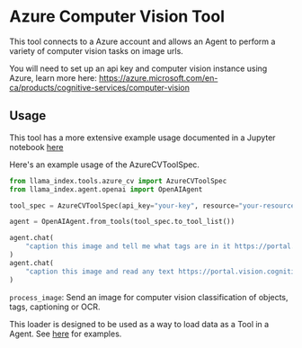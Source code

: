 # Azure Computer Vision Tool

This tool connects to a Azure account and allows an Agent to perform a variety of computer vision tasks on image urls.

You will need to set up an api key and computer vision instance using Azure, learn more here: https://azure.microsoft.com/en-ca/products/cognitive-services/computer-vision

## Usage

This tool has a more extensive example usage documented in a Jupyter notebook [here](https://github.com/emptycrown/llama-hub/tree/main/llama_hub/tools/notebooks/azure_vision.ipynb)

Here's an example usage of the AzureCVToolSpec.

```python
from llama_index.tools.azure_cv import AzureCVToolSpec
from llama_index.agent.openai import OpenAIAgent

tool_spec = AzureCVToolSpec(api_key="your-key", resource="your-resource")

agent = OpenAIAgent.from_tools(tool_spec.to_tool_list())

agent.chat(
    "caption this image and tell me what tags are in it https://portal.vision.cognitive.azure.com/dist/assets/ImageCaptioningSample1-bbe41ac5.png"
)
agent.chat(
    "caption this image and read any text https://portal.vision.cognitive.azure.com/dist/assets/OCR3-4782f088.jpg"
)
```

`process_image`: Send an image for computer vision classification of objects, tags, captioning or OCR.

This loader is designed to be used as a way to load data as a Tool in a Agent. See [here](https://github.com/emptycrown/llama-hub/tree/main) for examples.
